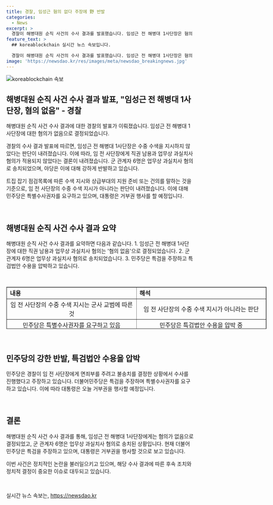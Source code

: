 ```yaml
---
title: 경찰, 임성근 혐의 없다 주장에 野 반발
categories:
  - News
excerpt: >
  경찰이 해병대원 순직 사건의 수사 결과를 발표했습니다. 임성근 전 해병대 1사단장은 혐의 없음으로 불송치 결정을 받았으며, 다만 6명의 군 관계자는 업무상 과실치사 혐의로 송치되었습니다. 이에 민주당은 특검을 주장하며 반발하고, 특검법안 수용을 압박하고 있습니다. 민주당은 경찰의 결정을 비공개로 추진한 것과 수사 결과 발표를 비공개로 한 점을 문제 삼았습니다. 추가적인 관련 소식은 윤석열 대통령의 거부권 행사가 기다려집니다.
feature_text: >
  ## koreablockchain 실시간 뉴스 속보입니다.

  경찰이 해병대원 순직 사건의 수사 결과를 발표했습니다. 임성근 전 해병대 1사단장은 혐의 없음으로 불송치 결정을 받았으며, 다만 6명의 군 관계자는 업무상 과실치사 혐의로 송치되었습니다. 이에 민주당은 특검을 주장하며 반발하고, 특검법안 수용을 압박하고 있습니다. 민주당은 경찰의 결정을 비공개로 추진한 것과 수사 결과 발표를 비공개로 한 점을 문제 삼았습니다. 추가적인 관련 소식은 윤석열 대통령의 거부권 행사가 기다려집니다.
image: 'https://newsdao.kr/res/images/meta/newsdao_breakingnews.jpg'
---
```


<p><img src="https://newsdao.kr/res/images/meta/newsdao_breakingnews.jpg" alt="koreablockchain 속보" /></p>

<h2 data-ke-size="size26">해병대원 순직 사건 수사 결과 발표, "임성근 전 해병대 1사단장, 혐의 없음" - 경찰</h2>

<p>해병대원 순직 사건 수사 결과에 대한 경찰의 발표가 이뤄졌습니다. 임성근 전 해병대 1사단장에 대한 혐의가 없음으로 결정되었습니다.</p>

<p>경찰의 수사 결과 발표에 따르면, 임성근 전 해병대 1사단장은 수중 수색을 지시하지 않았다는 판단이 내려졌습니다. 이에 따라, 임 전 사단장에게 직권 남용과 업무상 과실치사 혐의가 적용되지 않았다는 결론이 내려졌습니다. 군 관계자 6명은 업무상 과실치사 혐의로 송치되었으며, 야당은 이에 대해 강하게 반발하고 있습니다.</p>

<p>트집 잡기 점검목록에 따른 수색 지시와 상급부대의 지원 준비 또는 건의를 말하는 것을 기준으로, 임 전 사단장의 수중 수색 지시가 아니라는 판단이 내려졌습니다. 이에 대해 민주당은 특별수사권자를 요구하고 있으며, 대통령은 거부권 행사를 할 예정입니다.</p>

<p data-ke-size="size16">&nbsp;</p>

<h2 data-ke-size="size26">해병대원 순직 사건 수사 결과 요약</h2>

<p>해병대원 순직 사건 수사 결과를 요약하면 다음과 같습니다.
1. 임성근 전 해병대 1사단장에 대한 직권 남용과 업무상 과실치사 혐의는 '혐의 없음'으로 결정되었습니다.
2. 군 관계자 6명은 업무상 과실치사 혐의로 송치되었습니다.
3. 민주당은 특검을 주장하고 특검법안 수용을 압박하고 있습니다.</p>

<p data-ke-size="size16">&nbsp;</p>

<table style="width: 700px; height: 113px;" border="1">
<tbody>
<tr>
<td style="width: 335px; height: 17px;"><b>내용</b></td>
<td style="width: 335px; height: 17px;"><b>해석</b></td>
</tr>
<tr>
<td style="text-align: center; height: 17px;">임 전 사단장의 수중 수색 지시는 군사 교범에 따른 것</td>
<td style="text-align: center; height: 17px;">임 전 사단장의 수중 수색 지시가 아니라는 판단</td>
</tr>
<tr>
<td style="text-align: center; height: 17px;">민주당은 특별수사권자를 요구하고 있음</td>
<td style="text-align: center; height: 17px;">민주당은 특검법안 수용을 압박 중</td>
</tr>
</tbody>
</table>

<p data-ke-size="size16">&nbsp;</p>

<h2 data-ke-size="size26">민주당의 강한 반발, 특검법안 수용을 압박</h2>

<p>민주당은 경찰이 임 전 사단장에게 면죄부를 주려고 불송치를 결정한 상황에서 수사를 진행했다고 주장하고 있습니다. 더불어민주당은 특검을 주장하며 특별수사권자를 요구하고 있습니다. 이에 따라 대통령은 오늘 거부권을 행사할 예정입니다.</p>

<p data-ke-size="size16">&nbsp;</p>

<h2 data-ke-size="size26">결론</h2>

<p>해병대원 순직 사건 수사 결과를 통해, 임성근 전 해병대 1사단장에게는 혐의가 없음으로 결정되었고, 군 관계자 6명은 업무상 과실치사 혐의로 송치된 상황입니다. 현재 더불어민주당은 특검을 주장하고 있으며, 대통령은 거부권을 행사할 것으로 보고 있습니다.</p>

<p>이번 사건은 정치적인 논란을 불러일으키고 있으며, 해당 수사 결과에 따른 후속 조치와 정치적 결정이 중요한 이슈로 대두되고 있습니다.</p>

<p data-ke-size="size16">&nbsp;</p>
실시간 뉴스 속보는, <a href="https://newsdao.kr" rel="dofollow">https://newsdao.kr</a>


